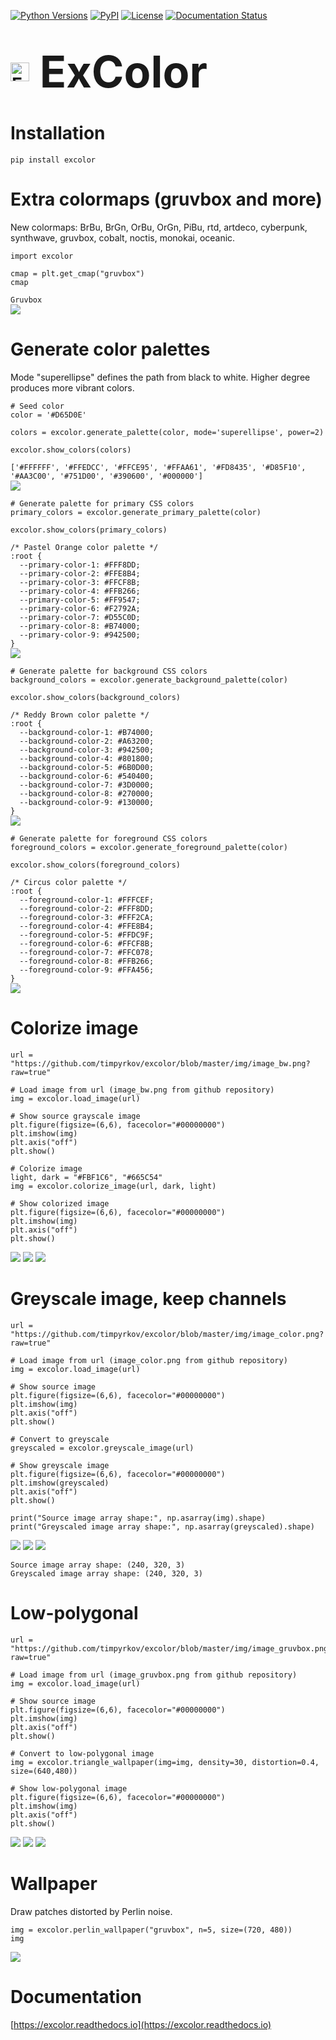 [![Python Versions](https://img.shields.io/pypi/pyversions/excolor?style=plastic)](https://pypi.org/project/excolor/)
[![PyPI](https://img.shields.io/pypi/v/excolor?style=plastic)](https://pypi.org/project/excolor/)
[![License](https://img.shields.io/pypi/l/excolor?style=plastic)](https://opensource.org/licenses/MIT)
[![Documentation Status](https://readthedocs.org/projects/excolor/badge/?version=latest)](https://excolor.readthedocs.io/en/latest/?badge=latest)


<h1><p align="left">
  <img src="https://github.com/timpyrkov/excolor/blob/master/img/logo.png?raw=true" alt="ExColor logo" height="30" style="vertical-align: middle; margin-right: 10px;">
  <span style="font-size:2.5em; vertical-align: middle;"><b>ExColor</b></span>
</p></h1>


# Installation

```
pip install excolor
```


# Extra colormaps (gruvbox and more)

New colormaps: BrBu, BrGn, OrBu, OrGn, PiBu, rtd, artdeco, cyberpunk, synthwave, gruvbox, cobalt, noctis, monokai, oceanic.

```
import excolor

cmap = plt.get_cmap("gruvbox")
cmap
```

`Gruvbox`<br>
![](https://github.com/timpyrkov/excolor/blob/master/img/colormap.png?raw=true)

# Generate color palettes

Mode "superellipse" defines the path from black to white. Higher degree produces more vibrant colors.

```
# Seed color
color = '#D65D0E'

colors = excolor.generate_palette(color, mode='superellipse', power=2)

excolor.show_colors(colors)
```

`['#FFFFFF', '#FFEDCC', '#FFCE95', '#FFAA61', '#FD8435', '#D85F10', '#AA3C00', '#751D00', '#390600', '#000000']`<br>
![](https://github.com/timpyrkov/excolor/blob/master/img/palette.png?raw=true)

```
# Generate palette for primary CSS colors
primary_colors = excolor.generate_primary_palette(color)

excolor.show_colors(primary_colors)
```

`/* Pastel Orange color palette */`<br>
`:root {`<br>
`  --primary-color-1: #FFF8DD;`<br>
`  --primary-color-2: #FFE8B4;`<br>
`  --primary-color-3: #FFCF8B;`<br>
`  --primary-color-4: #FFB266;`<br>
`  --primary-color-5: #FF9547;`<br>
`  --primary-color-6: #F2792A;`<br>
`  --primary-color-7: #D55C0D;`<br>
`  --primary-color-8: #B74000;`<br>
`  --primary-color-9: #942500;`<br>
`}`<br>
![](https://github.com/timpyrkov/excolor/blob/master/img/palette_primary.png?raw=true)


```
# Generate palette for background CSS colors
background_colors = excolor.generate_background_palette(color)

excolor.show_colors(background_colors)
```

`/* Reddy Brown color palette */`<br>
`:root {`<br>
`  --background-color-1: #B74000;`<br>
`  --background-color-2: #A63200;`<br>
`  --background-color-3: #942500;`<br>
`  --background-color-4: #801800;`<br>
`  --background-color-5: #6B0D00;`<br>
`  --background-color-6: #540400;`<br>
`  --background-color-7: #3D0000;`<br>
`  --background-color-8: #270000;`<br>
`  --background-color-9: #130000;`<br>
`}`<br>
![](https://github.com/timpyrkov/excolor/blob/master/img/palette_background.png?raw=true)


```
# Generate palette for foreground CSS colors
foreground_colors = excolor.generate_foreground_palette(color)

excolor.show_colors(foreground_colors)
```

`/* Circus color palette */`<br>
`:root {`<br>
`  --foreground-color-1: #FFFCEF;`<br>
`  --foreground-color-2: #FFF8DD;`<br>
`  --foreground-color-3: #FFF2CA;`<br>
`  --foreground-color-4: #FFE8B4;`<br>
`  --foreground-color-5: #FFDC9F;`<br>
`  --foreground-color-6: #FFCF8B;`<br>
`  --foreground-color-7: #FFC078;`<br>
`  --foreground-color-8: #FFB266;`<br>
`  --foreground-color-9: #FFA456;`<br>
`}`<br>
![](https://github.com/timpyrkov/excolor/blob/master/img/palette_foreground.png?raw=true)

# Colorize image

```
url = "https://github.com/timpyrkov/excolor/blob/master/img/image_bw.png?raw=true"

# Load image from url (image_bw.png from github repository)
img = excolor.load_image(url)

# Show source grayscale image
plt.figure(figsize=(6,6), facecolor="#00000000")
plt.imshow(img)
plt.axis("off")
plt.show()

# Colorize image
light, dark = "#FBF1C6", "#665C54"
img = excolor.colorize_image(url, dark, light)

# Show colorized image
plt.figure(figsize=(6,6), facecolor="#00000000")
plt.imshow(img)
plt.axis("off")
plt.show()
```

![](https://github.com/timpyrkov/excolor/blob/master/img/source_greyscale.png?raw=true)
![](https://github.com/timpyrkov/excolor/blob/master/img/arrow.png?raw=true)
![](https://github.com/timpyrkov/excolor/blob/master/img/target_colorize.png?raw=true)


# Greyscale image, keep channels

```
url = "https://github.com/timpyrkov/excolor/blob/master/img/image_color.png?raw=true"

# Load image from url (image_color.png from github repository)
img = excolor.load_image(url)

# Show source image
plt.figure(figsize=(6,6), facecolor="#00000000")
plt.imshow(img)
plt.axis("off")
plt.show()

# Convert to greyscale
greyscaled = excolor.greyscale_image(url)

# Show greyscale image
plt.figure(figsize=(6,6), facecolor="#00000000")
plt.imshow(greyscaled)
plt.axis("off")
plt.show()

print("Source image array shape:", np.asarray(img).shape)
print("Greyscaled image array shape:", np.asarray(greyscaled).shape)
```

![](https://github.com/timpyrkov/excolor/blob/master/img/source_color.png?raw=true)
![](https://github.com/timpyrkov/excolor/blob/master/img/arrow.png?raw=true)
![](https://github.com/timpyrkov/excolor/blob/master/img/target_greyscale.png?raw=true)

`Source image array shape: (240, 320, 3)`<br>
`Greyscaled image array shape: (240, 320, 3)`<br>

# Low-polygonal

```
url = "https://github.com/timpyrkov/excolor/blob/master/img/image_gruvbox.png?raw=true"

# Load image from url (image_gruvbox.png from github repository)
img = excolor.load_image(url)

# Show source image
plt.figure(figsize=(6,6), facecolor="#00000000")
plt.imshow(img)
plt.axis("off")
plt.show()

# Convert to low-polygonal image
img = excolor.triangle_wallpaper(img=img, density=30, distortion=0.4, size=(640,480))

# Show low-polygonal image
plt.figure(figsize=(6,6), facecolor="#00000000")
plt.imshow(img)
plt.axis("off")
plt.show()
```

![](https://github.com/timpyrkov/excolor/blob/master/img/source_color.png?raw=true)
![](https://github.com/timpyrkov/excolor/blob/master/img/arrow.png?raw=true)
![](https://github.com/timpyrkov/excolor/blob/master/img/target_polygonal.png?raw=true)


# Wallpaper

Draw patches distorted by Perlin noise.

```
img = excolor.perlin_wallpaper("gruvbox", n=5, size=(720, 480))
img
```

![](https://github.com/timpyrkov/excolor/blob/master/img/wallpaper.png?raw=true)

# Documentation

[https://excolor.readthedocs.io](https://excolor.readthedocs.io)